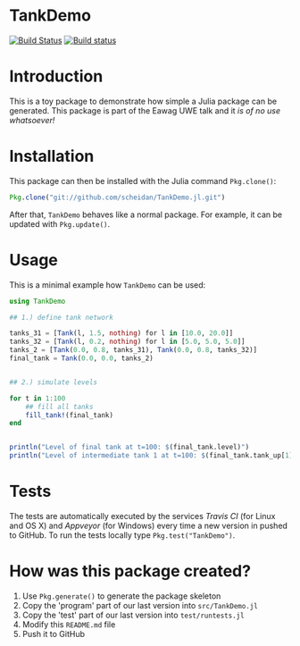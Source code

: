 # TankDemo

[![Build Status](https://travis-ci.org/scheidan/TankDemo.jl.svg?branch=master)](https://travis-ci.org/scheidan/TankDemo.jl)
[![Build status](https://ci.appveyor.com/api/projects/status/4tvxobubea2dnosh/branch/master?svg=true)](https://ci.appveyor.com/project/scheidan/tankdemo-jl/branch/master)

# Introduction

This is a toy package to demonstrate how simple a Julia package can be
generated. This package is part of the Eawag UWE talk and it *is of no
use whatsoever!*


# Installation

This package can then be installed with the Julia command `Pkg.clone()`:

```Julia
Pkg.clone("git://github.com/scheidan/TankDemo.jl.git")
```
After that, `TankDemo` behaves like a normal package. For example, it
can be updated with `Pkg.update()`.

# Usage

This is a minimal example how `TankDemo` can be used:

```Julia
using TankDemo

## 1.) define tank network

tanks_31 = [Tank(l, 1.5, nothing) for l in [10.0, 20.0]]
tanks_32 = [Tank(l, 0.2, nothing) for l in [5.0, 5.0, 5.0]]
tanks_2 = [Tank(0.0, 0.8, tanks_31), Tank(0.0, 0.8, tanks_32)]
final_tank = Tank(0.0, 0.0, tanks_2)


## 2.) simulate levels

for t in 1:100
    ## fill all tanks
    fill_tank!(final_tank)
end


println("Level of final tank at t=100: $(final_tank.level)")
println("Level of intermediate tank 1 at t=100: $(final_tank.tank_up[1].level)")
```

# Tests

The tests are automatically executed by the services _Travis CI_ (for Linux and OS X) and _Appveyor_ (for Windows) every
time a new version in pushed to GitHub. To run the tests locally type
`Pkg.test("TankDemo")`.

# How was this package created?

1. Use `Pkg.generate()` to generate the package skeleton
2. Copy the 'program' part of our last version into `src/TankDemo.jl`
3. Copy the 'test' part of our last version into `test/runtests.jl`
4. Modify this `README.md` file
5. Push it to GitHub
